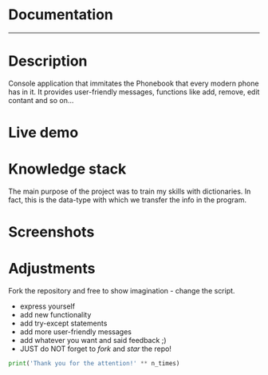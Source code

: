 # Documentation

---

# Description #
Console application that immitates the Phonebook that every modern phone has in it. It provides user-friendly messages, functions like add, remove, edit contant and so on...

# Live demo #


# Knowledge stack #
The main purpose of the project was to train my skills with dictionaries. In fact, this is the data-type with which we transfer the info in the program.

# Screenshots #

# Adjustments #
Fork the repository and free to show imagination - change the script.
* express yourself
* add new functionality
* add try-except statements
* add more user-friendly messages
* add whatever you want and said feedback ;)
* JUST do NOT forget to *fork* and *star* the repo!
```python 
print('Thank you for the attention!' ** n_times)
```
